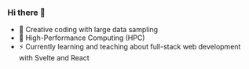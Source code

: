 ### Hi there 👋

- 🌱 Creative coding with large data sampling 
- 🌱 High-Performance Computing (HPC) 
- ⚡ Currently learning and teaching about full-stack web development with Svelte and React
